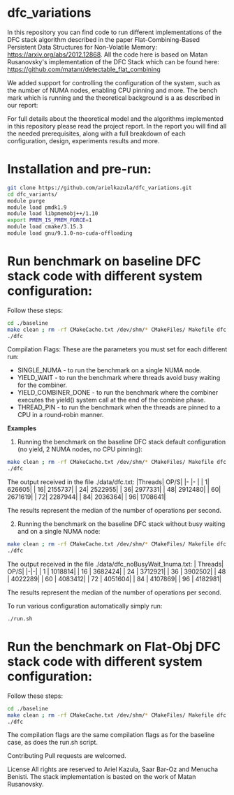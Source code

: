 # dfc_variations

In this repository you can find code to run different implementations of the DFC stack algorithm described in the 
paper Flat-Combining-Based Persistent Data Structures for Non-Volatile Memory: https://arxiv.org/abs/2012.12868.
All the code here is based on Matan Rusanovsky's implementation of the DFC Stack which can be found here:
https://github.com/matanr/detectable_flat_combining

We added support for controlling the configuration of the system, such as the number of NUMA nodes, enabling CPU pinning and more.
The bench mark which is running and the theoretical background is a as described in our report:

For full details about the theoretical model and the algorithms implemented in this repository please read the project report.
In the report you will find all the needed prerequisites, along with a full breakdown of each configuration, design, experiments results and more.

# Installation and pre-run: 
```bash
git clone https://github.com/arielkazula/dfc_variations.git  
cd dfc_variants/  
module purge  
module load pmdk1.9  
module load libpmemobj++/1.10  
export PMEM_IS_PMEM_FORCE=1  
module load cmake/3.15.3
module load gnu/9.1.0-no-cuda-offloading
```

# Run benchmark on baseline DFC stack code with different system configuration:
Follow these steps:
 ```bash
cd ./baseline
make clean ; rm -rf CMakeCache.txt /dev/shm/* CMakeFiles/ Makefile dfc  ; cmake -DCMAKE_CXX_FLAGS="<enter here compile flags>" ; make ; >> /dev/null
./dfc
```

Compilation Flags:
These are the parameters you must set for each different run:

  * SINGLE_NUMA - to run the benchmark on a single NUMA node.
  * YIELD_WAIT - to run the benchmark where threads avoid busy waiting for the combiner.
  * YIELD_COMBINER_DONE - to run the benchmark where the combiner executes the yield() system call at the end of the combine phase.
  * THREAD_PIN - to run the benchmark when the threads are pinned to a CPU in a round-robin manner.
  
**Examples**
  
 1. Running the benchmark on the baseline DFC stack default configuration (no yield, 2 NUMA nodes, no CPU pinning):
```bash
make clean ; rm -rf CMakeCache.txt /dev/shm/* CMakeFiles/ Makefile dfc  ; cmake . ; make ; >> /dev/null
./dfc
```

 The output received in the file ./data/dfc.txt:
 |Threads| OP/S|
 |-  |-        |
 |  1|   626605|
 | 16|  2155737|
 | 24|  2522955|
 | 36|  2977331|
 | 48|  2912480|
 | 60|  2671619|
 | 72|  2287944|
 | 84|  2036364|
 | 96|  1708641|
  
  The results represent the median of the number of operations per second.
  
  2. Running the benchmark on the baseline DFC stack without busy waiting and on a single NUMA node:
```bash
make clean ; rm -rf CMakeCache.txt /dev/shm/* CMakeFiles/ Makefile dfc  ; cmake -DCMAKE_CXX_FLAGS="-DYIELD_WAIT -DSINGLE_NUMA" ; make ; >> /dev/null
./dfc
```
  
  The output received in the file ./data/dfc_noBusyWait_1numa.txt:
  |  Threads| OP/S|
|-|-|
|  1    |   1018814|
|  16   |   3682424|
|  24   |   3712921|
|  36   |   3902502|
|  48   |   4022289|
|  60   |   4083412|
|  72   |   4051604|
|  84   |   4107869|
|  96   |   4182981|
  
  The results represent the median of the number of operations per second.
  
  To run various configuration automatically simply run:
```bash
./run.sh
```
  # Run the benchmark on Flat-Obj DFC stack code with different system configuration:
  
  Follow these steps:
```bash
cd ./baseline
make clean ; rm -rf CMakeCache.txt /dev/shm/* CMakeFiles/ Makefile dfc  ; cmake -DCMAKE_CXX_FLAGS="<enter here compile flags>" ; make ; >> /dev/null
./dfc
```
  
  The compilation flags are the same compilation flags as for the baseline case, as does the run.sh script.
  
Contributing
Pull requests are welcomed.

License
All rights are reserved to Ariel Kazula, Saar Bar-Oz and Menucha Benisti. The stack implementation is basted on the work of Matan Rusanovsky.
